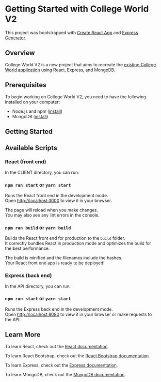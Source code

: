 # Getting Started with College World V2

This project was bootstrapped with [Create React App](https://github.com/facebook/create-react-app) and [Express Generator](https://expressjs.com/en/starter/generator.html).

## Overview

College World V2 is a new project that aims to recreate the [existing College World application](https://github.com/mjocean/college_world_react) using React, Express, and MongoDB.

## Prerequisites

To begin working on College World V2, you need to have the following installed on your computer:
* Node.js and npm ([install](https://nodejs.org/en/download/))
* MongoDB ([install](https://www.mongodb.com/try/download/community))

## Getting Started



## Available Scripts

### React (front end)

In the CLIENT directory, you can run:

### `npm run start` or `yarn start`

Runs the React front end in the development mode.\
Open [http://localhost:3000](http://localhost:3000) to view it in your browser.

The page will reload when you make changes.\
You may also see any lint errors in the console.

### `npm run build` or `yarn build`

Builds the React front end for production to the `build` folder.\
It correctly bundles React in production mode and optimizes the build for the best performance.

The build is minified and the filenames include the hashes.\
Your React front end app is ready to be deployed!

### Express (back end)

In the API directory, you can run:

### `npm run start` or `yarn start`

Runs the Express back end in the development mode.\
Open [http://localhost:8080](http://localhost:8080) to view it in your browser or make requests to the API.

## Learn More

To learn React, check out the [React documentation](https://reactjs.org/).

To learn React Bootstrap, check out the [React Bootstrap documentation](https://react-bootstrap.github.io/).

To learn Express, check out the [Express documentation](https://expressjs.com/en/5x/api.html).

To learn MongoDB, check out the [MongoDB documentation](https://www.mongodb.com/basics).
